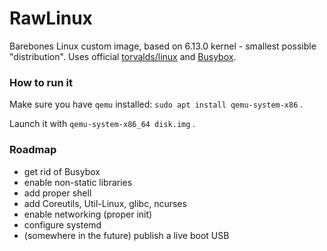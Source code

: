 # RawLinux

Barebones Linux custom image, based on 6.13.0 kernel - smallest possible "distribution". Uses official [torvalds/linux](https://github.com/torvalds/linux) and [Busybox](https://git.busybox.net/busybox).

### How to run it

Make sure you have `qemu` installed: `sudo apt install qemu-system-x86` .

Launch it with `qemu-system-x86_64 disk.img` .

### Roadmap

* get rid of Busybox
* enable non-static libraries
* add proper shell
* add Coreutils, Util-Linux, glibc, ncurses
* enable networking (proper init)
* configure systemd
* (somewhere in the future) publish a live boot USB
